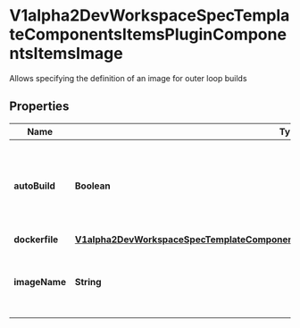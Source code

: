 

# V1alpha2DevWorkspaceSpecTemplateComponentsItemsPluginComponentsItemsImage

Allows specifying the definition of an image for outer loop builds
## Properties

Name | Type | Description | Notes
------------ | ------------- | ------------- | -------------
**autoBuild** | **Boolean** | Defines if the image should be built during startup.  Default value is &#x60;false&#x60; |  [optional]
**dockerfile** | [**V1alpha2DevWorkspaceSpecTemplateComponentsItemsPluginComponentsItemsImageDockerfile**](V1alpha2DevWorkspaceSpecTemplateComponentsItemsPluginComponentsItemsImageDockerfile.md) |  |  [optional]
**imageName** | **String** | Name of the image for the resulting outerloop build |  [optional]



